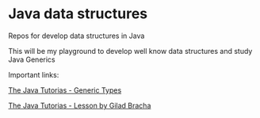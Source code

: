 # Java data structures
Repos for develop data structures in Java

This will be my playground to develop well know data structures and study Java Generics

Important links:

[The Java Tutorias - Generic Types](https://docs.oracle.com/javase/tutorial/java/generics/types.html)

[The Java Tutorias - Lesson by Gilad Bracha](https://docs.oracle.com/javase/tutorial/extra/generics/index.html)


